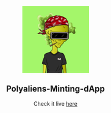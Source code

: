 <p align="center">
    <img align="center" src="/demo.gif" width="175"></img>
</p>

<h2 align="center">Polyaliens-Minting-dApp</h1>

<div align="center">
    Check it live <a href = "https://polyaliens-minting-dapp-u58art3wm-rachitag112.vercel.app/"><u>here</u></a>
</div>